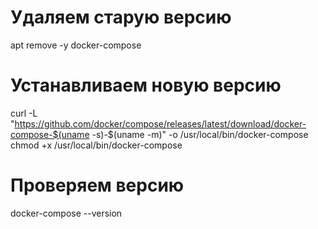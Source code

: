 # Удаляем старую версию
apt remove -y docker-compose

# Устанавливаем новую версию
curl -L "https://github.com/docker/compose/releases/latest/download/docker-compose-$(uname -s)-$(uname -m)" -o /usr/local/bin/docker-compose
chmod +x /usr/local/bin/docker-compose

# Проверяем версию
docker-compose --version